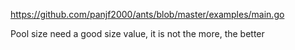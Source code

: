 https://github.com/panjf2000/ants/blob/master/examples/main.go

Pool size need a good size value, it is not the more, the better